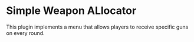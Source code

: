 # Simple Weapon ALlocator

This plugin implements a menu that allows players to
receive specific guns on every round.
